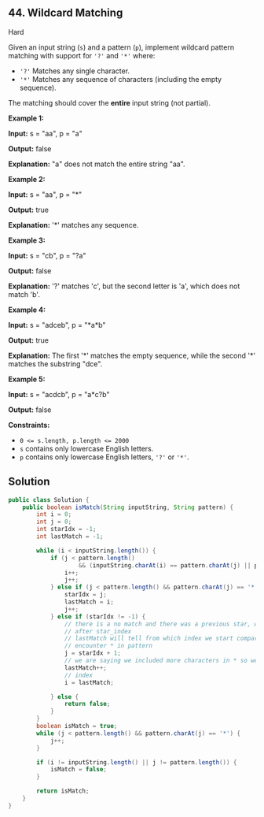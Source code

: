 ## 44\. Wildcard Matching

Hard

Given an input string (`s`) and a pattern (`p`), implement wildcard pattern matching with support for `'?'` and `'*'` where:

*   `'?'` Matches any single character.
*   `'*'` Matches any sequence of characters (including the empty sequence).

The matching should cover the **entire** input string (not partial).

**Example 1:**

**Input:** s = "aa", p = "a"

**Output:** false

**Explanation:** "a" does not match the entire string "aa". 

**Example 2:**

**Input:** s = "aa", p = "\*"

**Output:** true

**Explanation:** '\*' matches any sequence. 

**Example 3:**

**Input:** s = "cb", p = "?a"

**Output:** false

**Explanation:** '?' matches 'c', but the second letter is 'a', which does not match 'b'. 

**Example 4:**

**Input:** s = "adceb", p = "\*a\*b"

**Output:** true

**Explanation:** The first '\*' matches the empty sequence, while the second '\*' matches the substring "dce". 

**Example 5:**

**Input:** s = "acdcb", p = "a\*c?b"

**Output:** false 

**Constraints:**

*   `0 <= s.length, p.length <= 2000`
*   `s` contains only lowercase English letters.
*   `p` contains only lowercase English letters, `'?'` or `'*'`.

## Solution

```java
public class Solution {
    public boolean isMatch(String inputString, String pattern) {
        int i = 0;
        int j = 0;
        int starIdx = -1;
        int lastMatch = -1;

        while (i < inputString.length()) {
            if (j < pattern.length()
                    && (inputString.charAt(i) == pattern.charAt(j) || pattern.charAt(j) == '?')) {
                i++;
                j++;
            } else if (j < pattern.length() && pattern.charAt(j) == '*') {
                starIdx = j;
                lastMatch = i;
                j++;
            } else if (starIdx != -1) {
                // there is a no match and there was a previous star, we will reset the j to indx
                // after star_index
                // lastMatch will tell from which index we start comparing the string if we
                // encounter * in pattern
                j = starIdx + 1;
                // we are saying we included more characters in * so we incremented the
                lastMatch++;
                // index
                i = lastMatch;

            } else {
                return false;
            }
        }
        boolean isMatch = true;
        while (j < pattern.length() && pattern.charAt(j) == '*') {
            j++;
        }

        if (i != inputString.length() || j != pattern.length()) {
            isMatch = false;
        }

        return isMatch;
    }
}
```